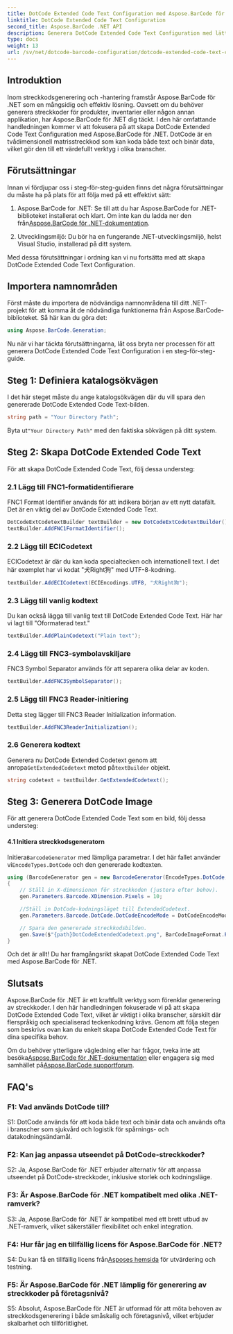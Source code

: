 ```yaml
---
title: DotCode Extended Code Text Configuration med Aspose.BarCode för .NET
linktitle: DotCode Extended Code Text Configuration
second_title: Aspose.BarCode .NET API
description: Generera DotCode Extended Code Text Configuration med lätthet med Aspose.BarCode för .NET. Följ vår steg-för-steg-guide för effektiv streckkodskapande.
type: docs
weight: 13
url: /sv/net/dotcode-barcode-configuration/dotcode-extended-code-text-configuration/
---
```

## Introduktion

Inom streckkodsgenerering och -hantering framstår Aspose.BarCode för .NET som en mångsidig och effektiv lösning. Oavsett om du behöver generera streckkoder för produkter, inventarier eller någon annan applikation, har Aspose.BarCode för .NET dig täckt. I den här omfattande handledningen kommer vi att fokusera på att skapa DotCode Extended Code Text Configuration med Aspose.BarCode för .NET. DotCode är en tvådimensionell matrisstreckkod som kan koda både text och binär data, vilket gör den till ett värdefullt verktyg i olika branscher.

## Förutsättningar

Innan vi fördjupar oss i steg-för-steg-guiden finns det några förutsättningar du måste ha på plats för att följa med på ett effektivt sätt:

1.  Aspose.BarCode for .NET: Se till att du har Aspose.BarCode for .NET-biblioteket installerat och klart. Om inte kan du ladda ner den från[Aspose.BarCode för .NET-dokumentation](https://reference.aspose.com/barcode/net/).

2. Utvecklingsmiljö: Du bör ha en fungerande .NET-utvecklingsmiljö, helst Visual Studio, installerad på ditt system.

Med dessa förutsättningar i ordning kan vi nu fortsätta med att skapa DotCode Extended Code Text Configuration.

## Importera namnområden

Först måste du importera de nödvändiga namnområdena till ditt .NET-projekt för att komma åt de nödvändiga funktionerna från Aspose.BarCode-biblioteket. Så här kan du göra det:


```csharp
using Aspose.BarCode.Generation;
```

Nu när vi har täckta förutsättningarna, låt oss bryta ner processen för att generera DotCode Extended Code Text Configuration i en steg-för-steg-guide.



## Steg 1: Definiera katalogsökvägen

I det här steget måste du ange katalogsökvägen där du vill spara den genererade DotCode Extended Code Text-bilden.

```csharp
string path = "Your Directory Path";
```

 Byta ut`"Your Directory Path"` med den faktiska sökvägen på ditt system.

## Steg 2: Skapa DotCode Extended Code Text

För att skapa DotCode Extended Code Text, följ dessa understeg:

### 2.1 Lägg till FNC1-formatidentifierare

FNC1 Format Identifier används för att indikera början av ett nytt datafält. Det är en viktig del av DotCode Extended Code Text.

```csharp
DotCodeExtCodetextBuilder textBuilder = new DotCodeExtCodetextBuilder();
textBuilder.AddFNC1FormatIdentifier();
```

### 2.2 Lägg till ECICodetext

ECICodetext är där du kan koda specialtecken och internationell text. I det här exemplet har vi kodat "犬Right狗" med UTF-8-kodning.

```csharp
textBuilder.AddECICodetext(ECIEncodings.UTF8, "犬Right狗");
```

### 2.3 Lägg till vanlig kodtext

Du kan också lägga till vanlig text till DotCode Extended Code Text. Här har vi lagt till "Oformaterad text."

```csharp
textBuilder.AddPlainCodetext("Plain text");
```

### 2.4 Lägg till FNC3-symbolavskiljare

FNC3 Symbol Separator används för att separera olika delar av koden.

```csharp
textBuilder.AddFNC3SymbolSeparator();
```

### 2.5 Lägg till FNC3 Reader-initiering

Detta steg lägger till FNC3 Reader Initialization information.

```csharp
textBuilder.AddFNC3ReaderInitialization();
```

### 2.6 Generera kodtext

 Generera nu DotCode Extended Codetext genom att anropa`GetExtendedCodetext` metod på`textBuilder` objekt.

```csharp
string codetext = textBuilder.GetExtendedCodetext();
```

## Steg 3: Generera DotCode Image

För att generera DotCode Extended Code Text som en bild, följ dessa understeg:

#### 4.1 Initiera streckkodsgeneratorn

 Initiera`BarcodeGenerator` med lämpliga parametrar. I det här fallet använder vi`EncodeTypes.DotCode` och den genererade kodtexten.

```csharp
using (BarcodeGenerator gen = new BarcodeGenerator(EncodeTypes.DotCode, codetext))
{
    // Ställ in X-dimensionen för streckkoden (justera efter behov).
    gen.Parameters.Barcode.XDimension.Pixels = 10;

    //Ställ in DotCode-kodningsläget till ExtendedCodetext.
    gen.Parameters.Barcode.DotCode.DotCodeEncodeMode = DotCodeEncodeMode.ExtendedCodetext;

    // Spara den genererade streckkodsbilden.
    gen.Save($"{path}DotCodeExtendedCodetext.png", BarCodeImageFormat.Png);
}
```

Och det är allt! Du har framgångsrikt skapat DotCode Extended Code Text med Aspose.BarCode för .NET.

## Slutsats

Aspose.BarCode för .NET är ett kraftfullt verktyg som förenklar generering av streckkoder. I den här handledningen fokuserade vi på att skapa DotCode Extended Code Text, vilket är viktigt i olika branscher, särskilt där flerspråkig och specialiserad teckenkodning krävs. Genom att följa stegen som beskrivs ovan kan du enkelt skapa DotCode Extended Code Text för dina specifika behov.

 Om du behöver ytterligare vägledning eller har frågor, tveka inte att besöka[Aspose.BarCode för .NET-dokumentation](https://reference.aspose.com/barcode/net/) eller engagera sig med samhället på[Aspose.BarCode supportforum](https://forum.aspose.com/c/barcode/13).

## FAQ's

### F1: Vad används DotCode till?

S1: DotCode används för att koda både text och binär data och används ofta i branscher som sjukvård och logistik för spårnings- och datakodningsändamål.

### F2: Kan jag anpassa utseendet på DotCode-streckkoder?

S2: Ja, Aspose.BarCode för .NET erbjuder alternativ för att anpassa utseendet på DotCode-streckkoder, inklusive storlek och kodningsläge.

### F3: Är Aspose.BarCode för .NET kompatibelt med olika .NET-ramverk?

S3: Ja, Aspose.BarCode för .NET är kompatibel med ett brett utbud av .NET-ramverk, vilket säkerställer flexibilitet och enkel integration.

### F4: Hur får jag en tillfällig licens för Aspose.BarCode för .NET?

 S4: Du kan få en tillfällig licens från[Asposes hemsida](https://purchase.aspose.com/temporary-license/) för utvärdering och testning.

### F5: Är Aspose.BarCode för .NET lämplig för generering av streckkoder på företagsnivå?

S5: Absolut, Aspose.BarCode för .NET är utformad för att möta behoven av streckkodsgenerering i både småskalig och företagsnivå, vilket erbjuder skalbarhet och tillförlitlighet.